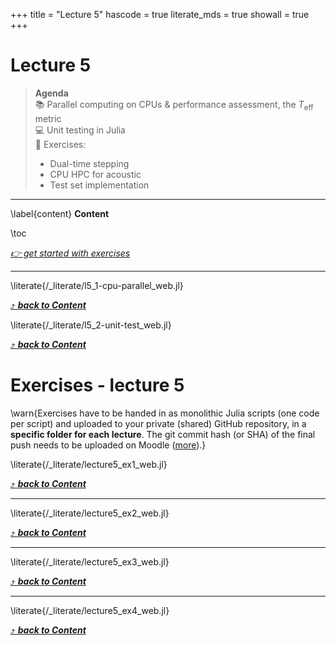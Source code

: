 +++
title = "Lecture 5"
hascode = true
literate_mds = true
showall = true
+++

# Lecture 5

> **Agenda**\
> :books: Parallel computing on CPUs & performance assessment, the $T_\mathrm{eff}$ metric\
> :computer: Unit testing in Julia\
> :construction: Exercises:
> - Dual-time stepping
> - CPU HPC for acoustic
> - Test set implementation

--- 

\label{content}
**Content**

\toc

[_👉 get started with exercises_](#exercises_-_lecture_5)

---

\literate{/_literate/l5_1-cpu-parallel_web.jl}

[⤴ _**back to Content**_](#content)

\literate{/_literate/l5_2-unit-test_web.jl}

[⤴ _**back to Content**_](#content)


# Exercises - lecture 5

\warn{Exercises have to be handed in as monolithic Julia scripts (one code per script) and uploaded to your private (shared) GitHub repository, in a **specific folder for each lecture**. The git commit hash (or SHA) of the final push needs to be uploaded on Moodle ([more](/homework)).}

\literate{/_literate/lecture5_ex1_web.jl}

[⤴ _**back to Content**_](#content)

---

\literate{/_literate/lecture5_ex2_web.jl}

[⤴ _**back to Content**_](#content)

---

\literate{/_literate/lecture5_ex3_web.jl}

[⤴ _**back to Content**_](#content)

---

\literate{/_literate/lecture5_ex4_web.jl}

[⤴ _**back to Content**_](#content)
